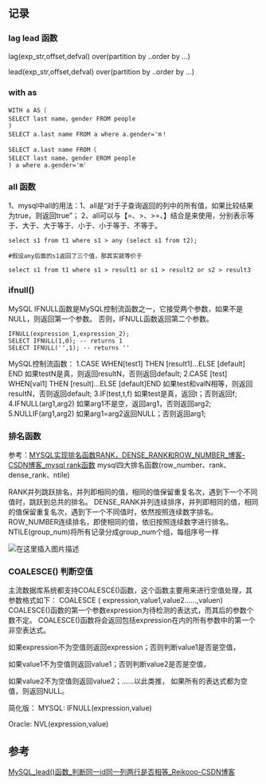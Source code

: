 ## 记录

### lag lead 函数
lag(exp_str,offset,defval) over(partition by ..order by …)

lead(exp_str,offset,defval) over(partition by ..order by …)

### with as

```
WITH a AS（
SELECT last name，gender FROM people 
)
SELECT a.last name FROM a where a.gender='m！

SELECT a.last name FROM（
SELECT last name，gender EROM people 
) a where a.gender='m'
```
### all 函数
1、mysql中all的用法：1、all是“对于子查询返回的列中的所有值，如果比较结果为true，则返回true”；
2、all可以与【=、>、>=、】结合是来使用，分别表示等于、大于、大于等于、小于、小于等于、不等于。
```
select s1 from t1 where s1 > any (select s1 from t2);

#假设any后面的s1返回了三个值，那其实就等价于

select s1 from t1 where s1 > result1 or s1 > result2 or s2 > result3
```
###  ifnull()

MySQL IFNULL函数是MySQL控制流函数之一，它接受两个参数，如果不是NULL，则返回第一个参数。 否则，IFNULL函数返回第二个参数。
```
IFNULL(expression_1,expression_2);
SELECT IFNULL(1,0); -- returns 1
SELECT IFNULL('',1); -- returns ''
```

MySQL控制流函数：
1.CASE WHEN[test1] THEN [result1]...ELSE [default] END  如果testN是真，则返回resultN，否则返回default;
2.CASE [test] WHEN[val1] THEN [result]...ELSE [default]END  如果test和valN相等，则返回resultN，否则返回default;
3.IF(test,t,f)  如果test是真，返回t；否则返回f;
4.IFNULL(arg1,arg2)  如果arg1不是空，返回arg1，否则返回arg2;
5.NULLIF(arg1,arg2)  如果arg1=arg2返回NULL；否则返回arg1;

### 排名函数
参考：[MYSQL实现排名函数RANK，DENSE_RANK和ROW_NUMBER_博客-CSDN博客_mysql rank函数](https://blog.csdn.net/u011726005/article/details/94592866)
mysql四大排名函数(row_number、rank、dense_rank、ntile)


RANK并列跳跃排名，并列即相同的值，相同的值保留重复名次，遇到下一个不同值时，跳跃到总共的排名。
DENSE_RANK并列连续排序，并列即相同的值，相同的值保留重复名次，遇到下一个不同值时，依然按照连续数字排名。
ROW_NUMBER连续排名，即使相同的值，依旧按照连续数字进行排名。
NTILE(group_num)将所有记录分成group_num个组，每组序号一样 

![在这里插入图片描述](https://img-blog.csdnimg.cn/20210616094523577.png)

### COALESCE() 判断空值

主流数据库系统都支持COALESCE()函数，这个函数主要用来进行空值处理，其参数格式如下：
COALESCE ( expression,value1,value2……,valuen)
COALESCE()函数的第一个参数expression为待检测的表达式，而其后的参数个数不定。
COALESCE()函数将会返回包括expression在内的所有参数中的第一个非空表达式。

如果expression不为空值则返回expression；否则判断value1是否是空值，

如果value1不为空值则返回value1；否则判断value2是否是空值，

如果value2不为空值则返回value2；……以此类推，
如果所有的表达式都为空值，则返回NULL。

简化版：
MYSQL:
IFNULL(expression,value)

Oracle:
NVL(expression,value)


##  参考
[MySQL_lead()函数_判断同一id同一列两行是否相等_Reikooo-CSDN博客](https://blog.csdn.net/weixin_38002569/article/details/83820525)
